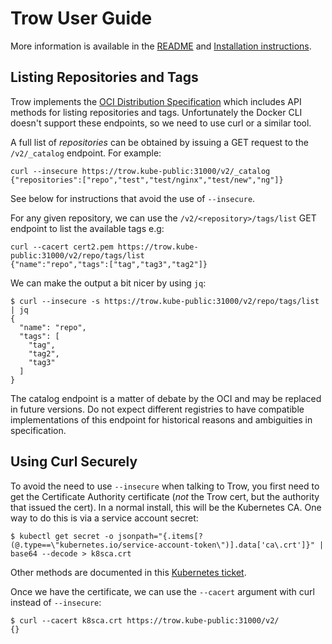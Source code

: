 # Trow User Guide

More information is available in the [README](../README.md) and [Installation
instructions](../INSTALL.md).

## Listing Repositories and Tags

Trow implements the [OCI Distribution
Specification](https://github.com/opencontainers/distribution-spec/blob/master/spec.md)
which includes API methods for listing repositories and tags. Unfortunately the
Docker CLI doesn't support these endpoints, so we need to use curl or a similar
tool. 

A full list of _repositories_ can be obtained by issuing a GET request to the
`/v2/_catalog` endpoint. For example:

```
curl --insecure https://trow.kube-public:31000/v2/_catalog
{"repositories":["repo","test","test/nginx","test/new","ng"]}
```

See below for instructions that avoid the use of `--insecure`.

For any given repository, we can use the `/v2/<repository>/tags/list` GET
endpoint to list the available tags e.g:

```
curl --cacert cert2.pem https://trow.kube-public:31000/v2/repo/tags/list
{"name":"repo","tags":["tag","tag3","tag2"]}
```

We can make the output a bit nicer by using `jq`:

```
$ curl --insecure -s https://trow.kube-public:31000/v2/repo/tags/list | jq
{
  "name": "repo",
  "tags": [
    "tag",
    "tag2",
    "tag3"
  ]
}
```

The catalog endpoint is a matter of debate by the OCI and may be replaced in
future versions.  Do not expect different registries to have compatible
implementations of this endpoint for historical reasons and ambiguities in
specification.

## Using Curl Securely

To avoid the need to use `--insecure` when talking to Trow, you first need to
get the Certificate Authority certificate (_not_ the Trow cert, but the
authority that issued the cert). In a normal install, this will be the
Kubernetes CA. One way to do this is via a service account secret:

```
$ kubectl get secret -o jsonpath="{.items[?(@.type==\"kubernetes.io/service-account-token\")].data['ca\.crt']}" | base64 --decode > k8sca.crt
```

Other methods are documented in this [Kubernetes ticket](https://github.com/kubernetes/kubernetes/issues/61572).

Once we have the certificate, we can use the `--cacert` argument with curl
instead of `--insecure`:

```
$ curl --cacert k8sca.crt https://trow.kube-public:31000/v2/
{}
```

